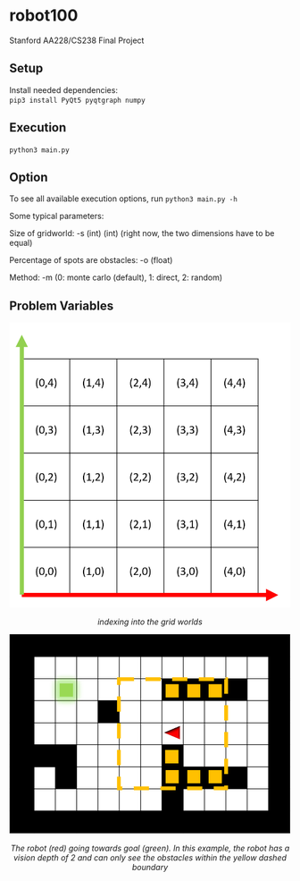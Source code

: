 # robot100
Stanford AA228/CS238 Final Project

## Setup
Install needed dependencies:  
`pip3 install PyQt5 pyqtgraph numpy`

## Execution
`python3 main.py`

## Option
To see all available execution options, run `python3 main.py -h`

Some typical parameters:

Size of gridworld: -s (int) (int) (right now, the two dimensions have to be equal)

Percentage of spots are obstacles: -o (float)

Method: -m (0: monte carlo (default), 1: direct, 2: random)


## Problem Variables
![indexes](docs/img/indexes.png)
<p align="center">
  <em>indexing into the grid worlds</em>
 </p>
 
![depth](docs/img/vision_depth.png)
<p align="center">
  <em>The robot (red) going towards goal (green). In this example, the robot has a vision depth of 2 and can only see the obstacles within the yellow dashed boundary</em>
 </p>
